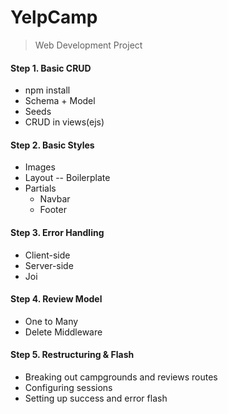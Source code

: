 # YelpCamp
> Web Development Project
>



#### Step 1. Basic CRUD

- npm install
- Schema + Model
- Seeds
- CRUD in views(ejs)



#### Step 2. Basic Styles

- Images
- Layout -- Boilerplate
- Partials
  - Navbar
  - Footer



#### Step 3. Error Handling

- Client-side
- Server-side
- Joi



#### Step 4. Review Model

- One to Many
- Delete Middleware



#### Step 5. Restructuring & Flash

- Breaking out campgrounds and reviews routes
- Configuring sessions
- Setting up success and error flash
